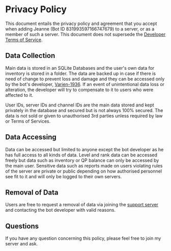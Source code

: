 # Privacy Policy

This document entails the privacy policy and agreement that you accept when adding Jeanne (Bot ID 831993597166747679) to a server, or as a member of such a server. This document does not supersede the [Developer Terms of Service](https://discordapp.com/developers/docs/legal).

## Data Collection

Main data is stored in an SQLite Databases and the user's own data for inventory is stored in a folder. The data are backed up in case if there is need of change to prevent loss and damage and they can be accessed only by the bot's developer, [Varien-1936](https://github.com/Varien-1936). If an event of unintentional data loss or alteration, the developer will try to compensate to it to users who were affected to it.

User IDs, server IDs and channel IDs are the main data stored and kept privately in the database and secured but is not always 100% secured. The data is not sold or given to unauthorised 3rd parties unless required by law or Terms of Services.

## Data Accessing

Data can be accessed but limited to anyone except the bot developer as he has full access to all kinds of data. Level and rank data can be accessed freely but data such as inventory or QP balance can only be accessed by the main user. Sensitive data such as reports made on users violating rules of the server are private or public depending on how authorised personnel see fit to it and will only be logged to their own servers.

## Removal of Data

Users are free to request a removal of data via joining the [support server](https://dsc.gg/varien) and contacting the bot developer with valid reasons.

## Questions

If you have any question concerning this policy, please feel free to join my server and ask.

